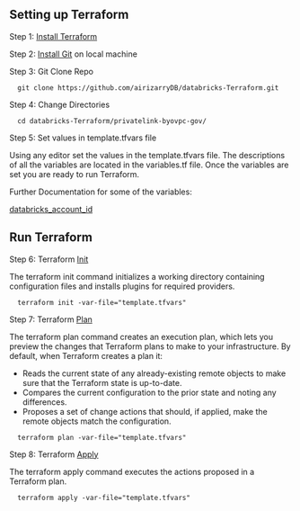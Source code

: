 ## Setting up Terraform

Step 1: [Install Terraform](https://developer.hashicorp.com/terraform/tutorials/aws-get-started/install-cli)

Step 2: [Install Git](https://git-scm.com/book/en/v2/Getting-Started-Installing-Git) on local machine

Step 3: Git Clone Repo
  ``` 
    git clone https://github.com/airizarryDB/databricks-Terraform.git
   ``` 
Step 4: Change Directories

  ```
    cd databricks-Terraform/privatelink-byovpc-gov/
   ``` 

Step 5: Set values in template.tfvars file

Using any editor set the values in the template.tfvars file. The descriptions of all the variables are located in the variables.tf file. Once the variables are set you are ready to run Terraform.

Further Documentation for some of the variables:

[databricks_account_id](https://docs.databricks.com/administration-guide/account-settings/index.html#locate-your-account-id)


## Run Terraform

Step 6: Terraform [Init](https://developer.hashicorp.com/terraform/cli/commands/init)

The terraform init command initializes a working directory containing configuration files and installs plugins for required providers.

  ```
    terraform init -var-file="template.tfvars"
  ```

Step 7: Terraform [Plan](https://developer.hashicorp.com/terraform/cli/commands/plan)

The terraform plan command creates an execution plan, which lets you preview the changes that Terraform plans to make to your infrastructure. By default, when Terraform creates a plan it:

  * Reads the current state of any already-existing remote objects to make sure that the Terraform state is up-to-date.
  * Compares the current configuration to the prior state and noting any differences.
  * Proposes a set of change actions that should, if applied, make the remote objects match the configuration.

  ```
    terraform plan -var-file="template.tfvars"
  ```

Step 8: Terraform [Apply](https://developer.hashicorp.com/terraform/cli/commands/apply)

The terraform apply command executes the actions proposed in a Terraform plan.

  ```
    terraform apply -var-file="template.tfvars"
  ```
